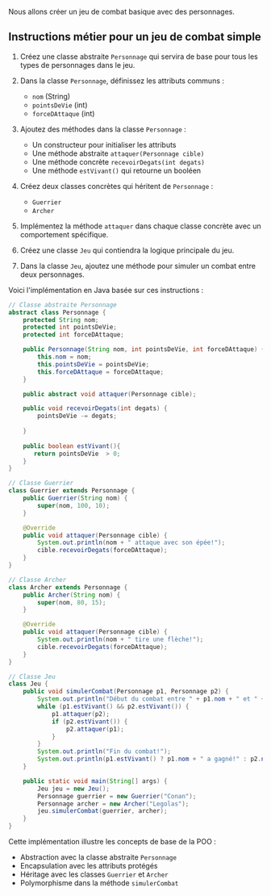 Nous allons créer un jeu de combat basique avec des personnages.

## Instructions métier pour un jeu de combat simple

1. Créez une classe abstraite `Personnage` qui servira de base pour tous les types de personnages dans le jeu.

2. Dans la classe `Personnage`, définissez les attributs communs :
   - `nom` (String)
   - `pointsDeVie` (int)
   - `forceDAttaque` (int)

3. Ajoutez des méthodes dans la classe `Personnage` :
   - Un constructeur pour initialiser les attributs
   - Une méthode abstraite `attaquer(Personnage cible)`
   - Une méthode concrète `recevoirDegats(int degats)`
   - Une méthode `estVivant()` qui retourne un booléen

4. Créez deux classes concrètes qui héritent de `Personnage` :
   - `Guerrier`
   - `Archer`

5. Implémentez la méthode `attaquer` dans chaque classe concrète avec un comportement spécifique.

6. Créez une classe `Jeu` qui contiendra la logique principale du jeu.

7. Dans la classe `Jeu`, ajoutez une méthode pour simuler un combat entre deux personnages.

Voici l'implémentation en Java basée sur ces instructions :

```java
// Classe abstraite Personnage
abstract class Personnage {
    protected String nom;
    protected int pointsDeVie;
    protected int forceDAttaque;

    public Personnage(String nom, int pointsDeVie, int forceDAttaque) {
        this.nom = nom;
        this.pointsDeVie = pointsDeVie;
        this.forceDAttaque = forceDAttaque;
    }

    public abstract void attaquer(Personnage cible);

    public void recevoirDegats(int degats) {
        pointsDeVie -= degats;
        
    }
    
    public boolean estVivant(){
       return pointsDeVie  > 0;
    }
}

// Classe Guerrier
class Guerrier extends Personnage {
    public Guerrier(String nom) {
        super(nom, 100, 10);
    }

    @Override
    public void attaquer(Personnage cible) {
        System.out.println(nom + " attaque avec son épée!");
        cible.recevoirDegats(forceDAttaque);
    }
}

// Classe Archer
class Archer extends Personnage {
    public Archer(String nom) {
        super(nom, 80, 15);
    }

    @Override
    public void attaquer(Personnage cible) {
        System.out.println(nom + " tire une flèche!");
        cible.recevoirDegats(forceDAttaque);
    }
}

// Classe Jeu
class Jeu {
    public void simulerCombat(Personnage p1, Personnage p2) {
        System.out.println("Début du combat entre " + p1.nom + " et " + p2.nom);
        while (p1.estVivant() && p2.estVivant()) {
            p1.attaquer(p2);
            if (p2.estVivant()) {
                p2.attaquer(p1);
            }
        }
        System.out.println("Fin du combat!");
        System.out.println(p1.estVivant() ? p1.nom + " a gagné!" : p2.nom + " a gagné!");
    }

    public static void main(String[] args) {
        Jeu jeu = new Jeu();
        Personnage guerrier = new Guerrier("Conan");
        Personnage archer = new Archer("Legolas");
        jeu.simulerCombat(guerrier, archer);
    }
}
```

Cette implémentation illustre les concepts de base de la POO :
- Abstraction avec la classe abstraite `Personnage`
- Encapsulation avec les attributs protégés
- Héritage avec les classes `Guerrier` et `Archer`
- Polymorphisme dans la méthode `simulerCombat`

